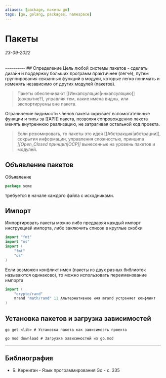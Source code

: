 ```yaml
---
aliases: [package, пакеты go]
tags: [go, golang, packages, namespace]
---
```

# Пакеты
<h6>23-09-2022</h6>
----------
## Определение
Цель любой системы пакетов - сделать дизайн и поддержку больших программ практичнее (легче), путем группирования связанных функций в модули, которые легко понимать и изменять независимо от других модулей (пакетов). 

> Пакеты обеспечивают [[Инкапсуляция|инкапсуляцию]] (сокрытие?), управляя тем, какие имена видны, или экспортируемы вне пакета.

Ограничение видимости членов пакета скрывает вспомогательные функции и типы за [[API]] пакета, позволяя сопровождению пакета менять внутреннюю реализацию, не затрагивая остальной код проекта.

> Если резюмировать, то пакеты это идея [[Абстракция|абстрации]], сокрытия информации, управления сложностью, принципа *[[Open_Closed принцип|OCP]]* вынесенные на уровень пакетов и модулей.

## Объявление пакетов
Объявление 
```go 
package some 
```

требуется в начале каждого файла с исходниками. 

## Импорт
Импортировать пакеты можно либо предваряя каждый импорт инструкцией импорта, либо заключить список в круглые скобки
```go
import "fmt"
import "os"
import (
	"fmt"
	"os"
)
```

Если возможен конфликт имен (пакеты из двух разных библиотек называются одинаково), то можно использовать переименование импорта
```go
import (
	"crypto/rand"
	mrand "math/rand" 11 Альтернативное имя mrand устраняет конфликт
)
```

## Установка пакетов и загрузка зависимостей
```shell
go get <lib> # Установка пакета как зависимость проекта 
```

```shell
go mod download # Загрузка зависимостей из go.mod
```



---
## Библиография
- Б. Керниган - Язык программирования Go - c. 335
